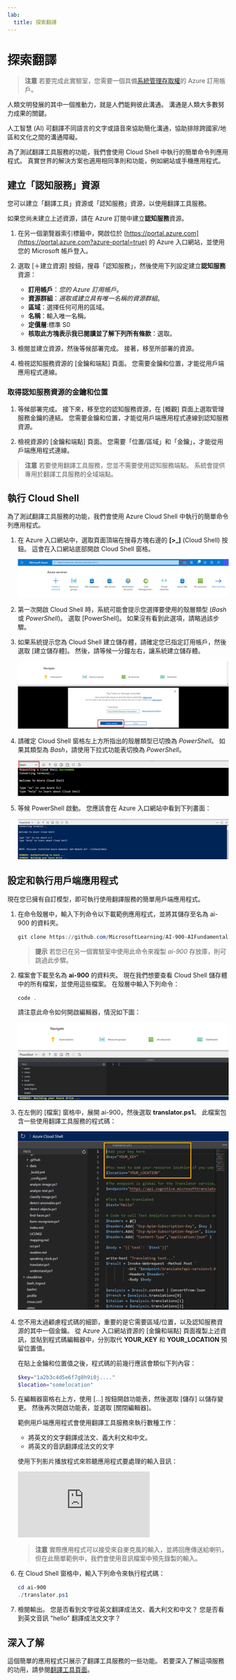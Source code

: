 ```yaml
---
lab:
  title: 探索翻譯
---
```


# <a name="explore-translation"></a>探索翻譯

> **注意** 若要完成此實驗室，您需要一個具備[系統管理存取權](https://azure.microsoft.com/free?azure-portal=true)的 Azure 訂用帳戶。

人類文明發展的其中一個推動力，就是人們能夠彼此溝通。 溝通是人類大多數努力成果的關鍵。

人工智慧 (AI) 可翻譯不同語言的文字或語音來協助簡化溝通，協助排除跨國家/地區和文化之間的溝通障礙。

為了測試翻譯工具服務的功能，我們會使用 Cloud Shell 中執行的簡單命令列應用程式。 真實世界的解決方案也適用相同準則和功能，例如網站或手機應用程式。

## <a name="create-a-cognitive-services-resource"></a>建立「認知服務」資源

您可以建立「翻譯工具」資源或「認知服務」資源，以使用翻譯工具服務。

如果您尚未建立上述資源，請在 Azure 訂閱中建立**認知服務**資源。

1. 在另一個瀏覽器索引標籤中，開啟位於 [https://portal.azure.com](https://portal.azure.com?azure-portal=true) 的 Azure 入口網站，並使用您的 Microsoft 帳戶登入。

1. 選取 [&#65291;建立資源] 按鈕，搜尋「認知服務」，然後使用下列設定建立**認知服務**資源：
    - **訂用帳戶**：*您的 Azure 訂用帳戶*。
    - **資源群組**：*選取或建立具有唯一名稱的資源群組*。
    - **區域**：選擇任何可用的區域。
    - **名稱**：輸入唯一名稱。
    - **定價層**:標準 S0
    - **核取此方塊表示我已閱讀並了解下列所有條款**：選取。

1. 檢閱並建立資源，然後等候部署完成。 接著，移至所部署的資源。

1. 檢視認知服務資源的 [金鑰和端點] 頁面。 您需要金鑰和位置，才能從用戶端應用程式連線。

### <a name="get-the-key-and-location-for-your-cognitive-services-resource"></a>取得認知服務資源的金鑰和位置

1. 等候部署完成。 接下來，移至您的認知服務資源，在 [概觀] 頁面上選取管理服務金鑰的連結。 您需要金鑰和位置，才能從用戶端應用程式連線到認知服務資源。

1. 檢視資源的 [金鑰和端點] 頁面。 您需要「位置/區域」和「金鑰」，才能從用戶端應用程式連線。

> **注意** 若要使用翻譯工具服務，您並不需要使用認知服務端點。 系統會提供專用於翻譯工具服務的全域端點。 

## <a name="run-cloud-shell"></a>執行 Cloud Shell

為了測試翻譯工具服務的功能，我們會使用 Azure Cloud Shell 中執行的簡單命令列應用程式。 

1. 在 Azure 入口網站中，選取頁面頂端在搜尋方塊右邊的 **[>_]** (Cloud Shell) 按鈕。 這會在入口網站底部開啟 Cloud Shell 窗格。

    ![按一下頂端搜尋方塊右側的圖示來啟動 Cloud Shell](media/translate-text-and-speech/powershell-portal-guide-1.png)

1. 第一次開啟 Cloud Shell 時，系統可能會提示您選擇要使用的殼層類型 (*Bash* 或 *PowerShell*)。 選取 [PowerShell]。 如果沒有看到此選項，請略過該步驟。  

1. 如果系統提示您為 Cloud Shell 建立儲存體，請確定您已指定訂用帳戶，然後選取 [建立儲存體]。 然後，請等候一分鐘左右，讓系統建立儲存體。

    ![按一下確認以建立儲存體。](media/translate-text-and-speech/powershell-portal-guide-2.png)

1. 請確定 Cloud Shell 窗格左上方所指出的殼層類型已切換為 *PowerShell*。 如果其類型為 *Bash*，請使用下拉式功能表切換為 *PowerShell*。 

    ![如何尋找左側下拉式功能表來切換至 PowerShell](media/translate-text-and-speech/powershell-portal-guide-3.png) 

1. 等候 PowerShell 啟動。 您應該會在 Azure 入口網站中看到下列畫面：  

    ![等候 PowerShell 啟動。](media/translate-text-and-speech/powershell-prompt.png)

## <a name="configure-and-run-a-client-application"></a>設定和執行用戶端應用程式

現在您已擁有自訂模型，即可執行使用翻譯服務的簡單用戶端應用程式。

1. 在命令殼層中，輸入下列命令以下載範例應用程式，並將其儲存至名為 ai-900 的資料夾。

    ```PowerShell
    git clone https://github.com/MicrosoftLearning/AI-900-AIFundamentals ai-900
    ```

    >**提示** 若您已在另一個實驗室中使用此命令來複製 *ai-900* 存放庫，則可跳過此步驟。

1. 檔案會下載至名為 **ai-900** 的資料夾。 現在我們想要查看 Cloud Shell 儲存體中的所有檔案，並使用這些檔案。 在殼層中輸入下列命令： 

     ```PowerShell
    code .
    ```

    請注意此命令如何開啟編輯器，情況如下圖： 

    ![程式碼編輯器。](media/translate-text-and-speech/powershell-portal-guide-4.png)

1. 在左側的 [檔案] 窗格中，展開 ai-900，然後選取 **translator.ps1**。 此檔案包含一些使用翻譯工具服務的程式碼：

    ![包含使用翻譯工具服務程式碼的編輯器](media/translate-text-and-speech/translate-code.png)

1. 您不用太過顧慮程式碼的細節，重要的是它需要區域/位置，以及認知服務資源的其中一個金鑰。 從 Azure 入口網站資源的 [金鑰和端點] 頁面複製上述資訊，並貼到程式碼編輯器中，分別取代 **YOUR_KEY** 和 **YOUR_LOCATION** 預留位置值。

    在貼上金鑰和位置值之後，程式碼的前幾行應該會類似下列內容：

    ```PowerShell
    $key="1a2b3c4d5e6f7g8h9i0j...."
    $location="somelocation"
    ```

1. 在編輯器窗格右上方，使用 [...] 按鈕開啟功能表，然後選取 [儲存] 以儲存變更。 然後再次開啟功能表，並選取 [關閉編輯器]。

    範例用戶端應用程式會使用翻譯工具服務來執行數種工作：
    - 將英文的文字翻譯成法文、義大利文和中文。
    - 將英文的音訊翻譯成法文的文字

    使用下列影片播放程式來聆聽應用程式要處理的輸入音訊：

    <div class="embeddedvideo"><iframe src="https://www.microsoft.com/videoplayer/embed/RWORN0" frameborder="0" allowfullscreen="true" data-linktype="external"></iframe></div>


    > **注意** 實際應用程式可以接受來自麥克風的輸入，並將回應傳送給喇叭，但在此簡單範例中，我們會使用音訊檔案中預先錄製的輸入。

1. 在 Cloud Shell 窗格中，輸入下列命令來執行程式碼：

    ```PowerShell
    cd ai-900
    ./translator.ps1
    ```

1. 檢閱輸出。 您是否看到文字從英文翻譯成法文、義大利文和中文？  您是否看到英文音訊 "hello" 翻譯成法文文字？

## <a name="learn-more"></a>深入了解

這個簡單的應用程式只展示了翻譯工具服務的一些功能。 若要深入了解這項服務的功用，請參閱[翻譯工具頁面](https://docs.microsoft.com/azure/cognitive-services/translator/translator-overview)。